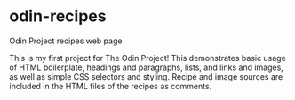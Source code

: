 # odin-recipes
Odin Project recipes web page

This is my first project for The Odin Project! This demonstrates basic usage of HTML boilerplate, headings and paragraphs, lists, and links and images, as well as simple CSS selectors and styling. Recipe and image sources are included in the HTML files of the recipes as comments.
